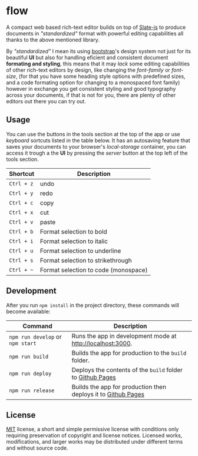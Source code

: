 # flow

A compact web based rich-text editor builds on top of [Slate-js](https://docs.slatejs.org/) to produce documents in *"standardized"* format with powerful editing capabilities all thanks to the above mentioned library.

By *"standardized"* I mean its using [bootstrap](https://getbootstrap.com/)'s design system not just for its beautiful **UI** but also for handling eficient and consistent document **formating and styling**, this means that it may *lack* some editing capabilities of other rich-text editors by design, like changing the *font-family* or *font-size*, (for that you have some heading style options with predefined sizes, and a code formating option for changing to a monospaced font family) however in exchange you get consistent styling and good typography across your documents, if that is not for you, there are plenty of other editors out there you can try out.

## Usage

You can use the buttons in the tools section at the top of the app or use *keyboard* sortcuts listed in the table below. It has an autosaving feature that saves your documents to your browser's *local-storage* container, you can access it trough a the **UI** by pressing the *server* button at the top left of the tools section.

| Shortcut   | Description                          |
| ---------- | ------------------------------------ |
| `Ctrl + z` | undo                                 |
| `Ctrl + y` | redo                                 |
| `Ctrl + c` | copy                                 |
| `Ctrl + x` | cut                                  |
| `Ctrl + v` | paste                                |
| `Ctrl + b` | Format selection to bold             |
| `Ctrl + i` | Format selection to italic           |
| `Ctrl + u` | Format selection to underline        |
| `Ctrl + s` | Format selection to strikethrough    |
| `Ctrl + ~` | Format selection to code (monospace) |

## Development

After you run `npm install` in the project directory, these commands will become available:

| Command                          | Description                                                                                |
| -------------------------------- | ------------------------------------------------------------------------------------------ |
| `npm run develop` or `npm start` | Runs the app in development mode at [http://localhost:3000](http://localhost:3000).        |
| `npm run build`                  | Builds the app for production to the `build` folder.                                       |
| `npm run deploy`                 | Deploys the contents of the `build` folder to [Github Pages](https://pages.github.com/)    |
| `npm run release`                | Builds the app for production then deploys it to [Github Pages](https://pages.github.com/) |

## License

[MIT](https://raw.githubusercontent.com/Aerobird98/flow/master/LICENSE) license, a short and simple permissive license with conditions only requiring preservation of copyright and license notices. Licensed works, modifications, and larger works may be distributed under different terms and without source code.
